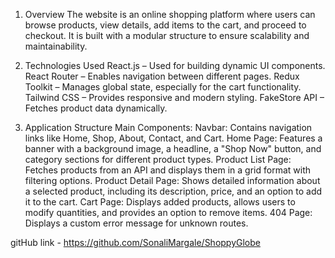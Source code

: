 1. Overview
The website is an online shopping platform where users can browse products, view details, add items to the cart, and proceed to checkout. It is built with a modular structure to ensure scalability and maintainability.

2. Technologies Used
React.js – Used for building dynamic UI components.
React Router – Enables navigation between different pages.
Redux Toolkit – Manages global state, especially for the cart functionality.
Tailwind CSS – Provides responsive and modern styling.
FakeStore API – Fetches product data dynamically.


3. Application Structure
Main Components:
Navbar: Contains navigation links like Home, Shop, About, Contact, and Cart.
Home Page: Features a banner with a background image, a headline, a "Shop Now" button, and category sections for different product types.
Product List Page: Fetches products from an API and displays them in a grid format with filtering options.
Product Detail Page: Shows detailed information about a selected product, including its description, price, and an option to add it to the cart.
Cart Page: Displays added products, allows users to modify quantities, and provides an option to remove items.
404 Page: Displays a custom error message for unknown routes.

gitHub link - https://github.com/SonaliMargale/ShoppyGlobe
